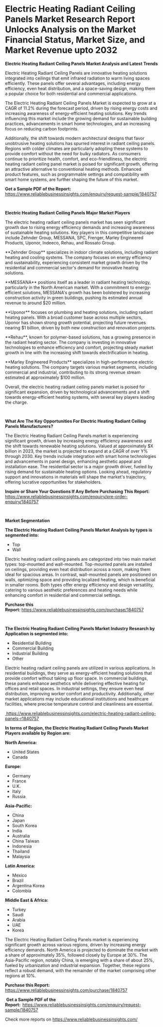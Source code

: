 <p><h1>Electric Heating Radiant Ceiling Panels Market Research Report Unlocks Analysis on the Market Financial Status, Market Size, and Market Revenue upto 2032</h1></p><p><strong>Electric Heating Radiant Ceiling Panels Market Analysis and Latest Trends</strong></p>
<p><p>Electric Heating Radiant Ceiling Panels are innovative heating solutions integrated into ceilings that emit infrared radiation to warm living spaces efficiently. These panels offer several advantages, including energy efficiency, even heat distribution, and a space-saving design, making them a popular choice for both residential and commercial applications. </p><p>The Electric Heating Radiant Ceiling Panels Market is expected to grow at a CAGR of 11.2% during the forecast period, driven by rising energy costs and increasing awareness of energy-efficient heating solutions. Key trends influencing this market include the growing demand for sustainable building practices, advancements in smart home technologies, and an increasing focus on reducing carbon footprints. </p><p>Additionally, the shift towards modern architectural designs that favor unobtrusive heating solutions has spurred interest in radiant ceiling panels. Regions with colder climates are particularly adopting these systems to provide comfort without the need for bulky radiators. As consumers continue to prioritize health, comfort, and eco-friendliness, the electric heating radiant ceiling panel market is poised for significant growth, offering an attractive alternative to conventional heating methods. Enhanced product features, such as programmable settings and compatibility with smart home systems, are further shaping the future of this market.</p></p>
<p><strong>Get a Sample PDF of the Report:&nbsp;</strong> <a href="https://www.reliablebusinessinsights.com/enquiry/request-sample/1840757?utm_campaign=2302&utm_medium=2&utm_source=Github&utm_content=ia&utm_term=12042025&utm_id=electric-heating-radiant-ceiling-panels">https://www.reliablebusinessinsights.com/enquiry/request-sample/1840757</a></p>
<p>&nbsp;</p>
<p><strong>Electric Heating Radiant Ceiling Panels Major Market Players</strong></p>
<p><p>The electric heating radiant ceiling panels market has seen significant growth due to rising energy efficiency demands and increasing awareness of sustainable heating solutions. Key players in this competitive landscape include Zehnder Group, MESSANA, SPC, Frenger, Marley Engineered Products, Uponor, Indeeco, Rehau, and Rossato Group.</p><p>**Zehnder Group** specializes in indoor climate solutions, including radiant heating and cooling systems. The company focuses on energy efficiency and sustainability, experiencing consistent market growth driven by the residential and commercial sector's demand for innovative heating solutions.</p><p>**MESSANA** positions itself as a leader in radiant heating technology, particularly in the North American market. With a commitment to energy-efficient solutions, MESSANA's growth has been bolstered by increasing construction activity in green buildings, pushing its estimated annual revenue to around $20 million.</p><p>**Uponor** focuses on plumbing and heating solutions, including radiant heating panels. With a broad customer base across multiple sectors, Uponor has shown strong growth potential, projecting future revenues nearing $1 billion, driven by both new construction and renovation projects.</p><p>**Rehau**, known for polymer-based solutions, has a growing presence in the radiant heating sector. The company is investing in innovative technologies to enhance efficiency and comfort, projecting steady market growth in line with the increasing shift towards electrification in heating.</p><p>**Marley Engineered Products** specializes in high-performance electric heating solutions. The company targets various market segments, including commercial and industrial, contributing to its strong revenue stream estimated at approximately $100 million.</p><p>Overall, the electric heating radiant ceiling panels market is poised for significant expansion, driven by technological advancements and a shift towards energy-efficient heating systems, with several key players leading the charge.</p></p>
<p>&nbsp;</p>
<p><strong>What Are The Key Opportunities For Electric Heating Radiant Ceiling Panels Manufacturers?</strong></p>
<p><p>The Electric Heating Radiant Ceiling Panels market is experiencing significant growth, driven by increasing energy efficiency awareness and the shift towards renewable heating solutions. Valued at approximately $X billion in 2023, the market is projected to expand at a CAGR of over Y% through 2030. Key trends include integration with smart home technologies and advancements in panel design, enhancing aesthetic appeal and installation ease. The residential sector is a major growth driver, fueled by rising demand for sustainable heating options. Looking ahead, regulatory support and innovations in materials will shape the market's trajectory, offering lucrative opportunities for stakeholders.</p></p>
<p><strong>Inquire or Share Your Questions If Any Before Purchasing This Report:</strong> <a href="https://www.reliablebusinessinsights.com/enquiry/pre-order-enquiry/1840757?utm_campaign=2302&utm_medium=2&utm_source=Github&utm_content=ia&utm_term=12042025&utm_id=electric-heating-radiant-ceiling-panels">https://www.reliablebusinessinsights.com/enquiry/pre-order-enquiry/1840757</a></p>
<p>&nbsp;</p>
<p><strong>Market Segmentation</strong></p>
<p><strong>The Electric Heating Radiant Ceiling Panels Market Analysis by types is segmented into:</strong></p>
<p><ul><li>Top</li><li>Wall</li></ul></p>
<p><p>Electric heating radiant ceiling panels are categorized into two main market types: top-mounted and wall-mounted. Top-mounted panels are installed on ceilings, providing even heat distribution across a room, making them ideal for spacious areas. In contrast, wall-mounted panels are positioned on walls, optimizing space and providing localized heating, which is beneficial in smaller rooms. Both types offer energy efficiency and design versatility, catering to various aesthetic preferences and heating needs while enhancing comfort in residential and commercial settings.</p></p>
<p><strong>Purchase this Report:&nbsp;</strong><a href="https://www.reliablebusinessinsights.com/purchase/1840757?utm_campaign=2302&utm_medium=2&utm_source=Github&utm_content=ia&utm_term=12042025&utm_id=electric-heating-radiant-ceiling-panels">https://www.reliablebusinessinsights.com/purchase/1840757</a></p>
<p>&nbsp;</p>
<p><strong>The Electric Heating Radiant Ceiling Panels Market Industry Research by Application is segmented into:</strong></p>
<p><ul><li>Residential Building</li><li>Commercial Building</li><li>Industrial Building</li><li>Other</li></ul></p>
<p><p>Electric heating radiant ceiling panels are utilized in various applications. In residential buildings, they serve as energy-efficient heating solutions that provide comfort without taking up floor space. In commercial buildings, these panels enhance aesthetics while delivering effective heating for offices and retail spaces. In industrial settings, they ensure even heat distribution, improving worker comfort and productivity. Additionally, other market applications may include educational institutions and healthcare facilities, where precise temperature control and cleanliness are essential.</p></p>
<p><a href="https://www.reliablebusinessinsights.com/electric-heating-radiant-ceiling-panels-r1840757?utm_campaign=2302&utm_medium=2&utm_source=Github&utm_content=ia&utm_term=12042025&utm_id=electric-heating-radiant-ceiling-panels">&nbsp;https://www.reliablebusinessinsights.com/electric-heating-radiant-ceiling-panels-r1840757</a></p>
<p><strong>In terms of Region, the Electric Heating Radiant Ceiling Panels Market Players available by Region are:</strong></p>
<p>
    <p> <strong> North America: </strong>
        <ul>
            <li>United States</li>
            <li>Canada</li>
        </ul>
        </p> 
    <p> <strong> Europe: </strong>
        <ul>
            <li>Germany</li>
            <li>France</li>
            <li>U.K.</li>
            <li>Italy</li>
            <li>Russia</li>
        </ul>
        </p> 
    <p> <strong> Asia-Pacific: </strong>
        <ul>
            <li>China</li>
            <li>Japan</li>
            <li>South Korea</li>
            <li>India</li>
            <li>Australia</li>
            <li>China Taiwan</li>
            <li>Indonesia</li>
            <li>Thailand</li>
            <li>Malaysia</li>
        </ul>
        </p> 
    <p> <strong> Latin America: </strong>
        <ul>
            <li>Mexico</li>
            <li>Brazil</li>
            <li>Argentina Korea</li>
            <li>Colombia</li>
        </ul>
        </p> 
    <p> <strong> Middle East & Africa: </strong>
        <ul>
            <li>Turkey</li>
            <li>Saudi</li>
            <li>Arabia</li>
            <li>UAE</li>
            <li>Korea</li>
        </ul>
    </p>
    </p>
<p><p>The Electric Heating Radiant Ceiling Panels market is experiencing significant growth across various regions, driven by increasing energy efficiency demands. North America is projected to dominate the market with a share of approximately 35%, followed closely by Europe at 30%. The Asia-Pacific region, notably China, is emerging with a share of about 25%, fueled by urbanization and industrial expansion. Together, these regions reflect a robust demand, with the remainder of the market comprising other regions at 10%.</p></p>
<p><strong>Purchase this Report: </strong><a href="https://www.reliablebusinessinsights.com/purchase/1840757?utm_campaign=2302&utm_medium=2&utm_source=Github&utm_content=ia&utm_term=12042025&utm_id=electric-heating-radiant-ceiling-panels">https://www.reliablebusinessinsights.com/purchase/1840757</a></p>
<p>&nbsp;<strong>Get a Sample PDF of the Report:&nbsp;&nbsp;</strong><a href="https://www.reliablebusinessinsights.com/enquiry/request-sample/1840757?utm_campaign=2302&utm_medium=2&utm_source=Github&utm_content=ia&utm_term=12042025&utm_id=electric-heating-radiant-ceiling-panels">https://www.reliablebusinessinsights.com/enquiry/request-sample/1840757</a></p>
<p><strong></strong></p>
<p>Check more reports on <a href="https://www.reliablebusinessinsights.com/?utm_campaign=2302&utm_medium=2&utm_source=Github&utm_content=ia&utm_term=12042025&utm_id=electric-heating-radiant-ceiling-panels">https://www.reliablebusinessinsights.com/</a></p>
